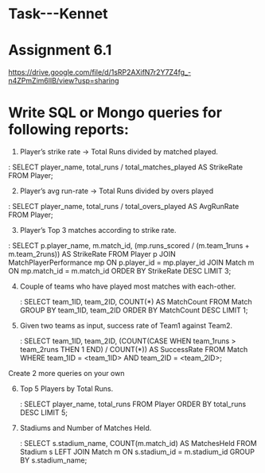 # Task---Kennet

# Assignment 6.1
https://drive.google.com/file/d/1sRP2AXifN7r2Y7Z4fg_-n4ZPmZim6lIB/view?usp=sharing

   # Write SQL or Mongo queries for following reports:

1. Player’s strike rate -> Total Runs divided by matched played.
 
  : SELECT player_name, total_runs / total_matches_played AS StrikeRate
   FROM Player;

2. Player’s avg run-rate -> Total Runs divided by overs played
 
  : SELECT player_name, total_runs / total_overs_played AS AvgRunRate
   FROM Player;


3. Player’s Top 3 matches according to strike rate.

  : SELECT p.player_name, m.match_id, (mp.runs_scored / (m.team_1runs + m.team_2runs)) AS StrikeRate
   FROM Player p
   JOIN MatchPlayerPerformance mp ON p.player_id = mp.player_id
   JOIN Match m ON mp.match_id = m.match_id
   ORDER BY StrikeRate DESC
   LIMIT 3;


4. Couple of teams who have played most matches with each-other.

   : SELECT team_1ID, team_2ID, COUNT(*) AS MatchCount
    FROM Match
    GROUP BY team_1ID, team_2ID
    ORDER BY MatchCount DESC
    LIMIT 1;


5. Given two teams as input, success rate of Team1 against Team2.

   : SELECT team_1ID, team_2ID, 
       (COUNT(CASE WHEN team_1runs > team_2runs THEN 1 END) / COUNT(*)) AS SuccessRate
     FROM Match
     WHERE team_1ID = <team_1ID> AND team_2ID = <team_2ID>;


Create 2 more queries on your own

6. Top 5 Players by Total Runs.
   
   : SELECT player_name, total_runs
    FROM Player
    ORDER BY total_runs DESC
    LIMIT 5;

7. Stadiums and Number of Matches Held.

   : SELECT s.stadium_name, COUNT(m.match_id) AS MatchesHeld
    FROM Stadium s
    LEFT JOIN Match m ON s.stadium_id = m.stadium_id
    GROUP BY s.stadium_name;


